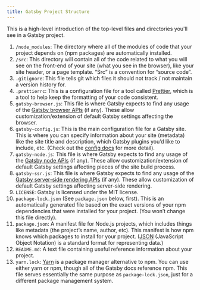 ```yaml
---
title: Gatsby Project Structure
---
```


This is a high-level introduction of the top-level files and directories you'll see in a Gatsby project.

1. `/node_modules`: The directory where all of the modules of code that your project depends on (npm packages) are automatically installed.  
2. `/src`: This directory will contain all of the code related to what you will see on the front-end of your site (what you see in the browser), like your site header, or a page template. “Src” is a convention for “source code”.
3. `.gitignore`: This file tells git which files it should not track / not maintain a version history for.
4. `.prettierrc`: This is a configuration file for a tool called [Prettier](https://prettier.io/), which is a tool to help keep the formatting of your code consistent.
5. `gatsby-browser.js`: This file is where Gatsby expects to find any usage of the [Gatsby browser APIs](https://www.gatsbyjs.org/docs/browser-apis/) (if any). These allow customization/extension of default Gatsby settings affecting the browser.
6. `gatsby-config.js`: This is the main configuration file for a Gatsby site. This is where you can specify information about your site (metadata) like the site title and description, which Gatsby plugins you’d like to include, etc. (Check out the [config docs](https://www.gatsbyjs.org/docs/gatsby-config/) for more detail).
7. `gatsby-node.js`: This file is where Gatsby expects to find any usage of the [Gatsby node APIs](https://www.gatsbyjs.org/docs/node-apis/) (if any). These allow customization/extension of default Gatsby settings affecting pieces of the site build process.
8. `gatsby-ssr.js`: This file is where Gatsby expects to find any usage of the [Gatsby server-side rendering APIs](https://www.gatsbyjs.org/docs/ssr-apis/) (if any). These allow customization of default Gatsby settings affecting server-side rendering.
9. `LICENSE`: Gatsby is licensed under the MIT license.
10. `package-lock.json` (See `package.json` below, first). This is an automatically generated file based on the exact versions of your npm dependencies that were installed for your project. (You won’t change this file directly).
11. `package.json`: A manifest file for Node.js projects, which includes things like metadata (the project’s name, author, etc). This manifest is how npm knows which packages to install for your project. ([JSON](https://developer.mozilla.org/en-US/docs/Learn/JavaScript/Objects/JSON) (JavaScript Object Notation) is a standard format for representing data.)
12. `README.md`: A text file containing useful reference information about your project.
13. `yarn.lock`: [Yarn](https://yarnpkg.com/) is a package manager alternative to npm. You can use either yarn or npm, though all of the Gatsby docs reference npm.  This file serves essentially the same purpose as `package-lock.json`, just for a different package management system.
